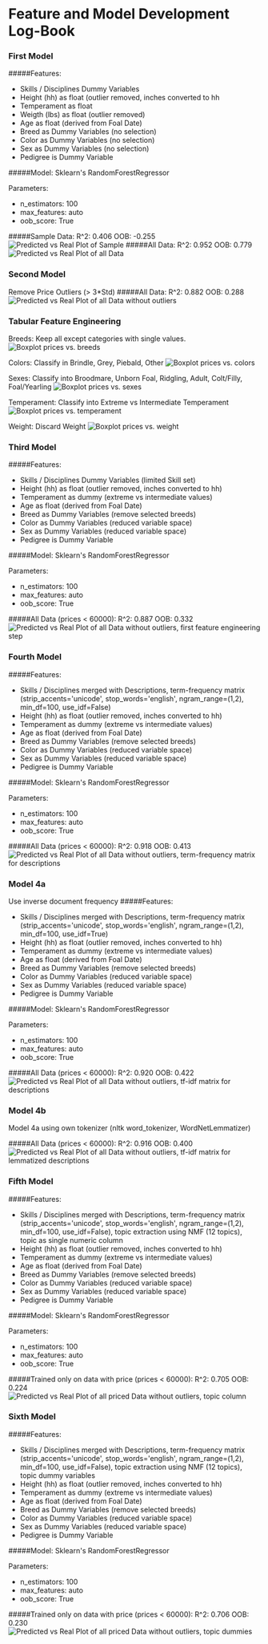 # Feature and Model Development Log-Book
### First Model
#####Features:
- Skills / Disciplines Dummy Variables
- Height (hh) as float (outlier removed, inches converted to hh
- Temperament as float
- Weigth (lbs) as float (outlier removed)
- Age as float (derived from Foal Date)
- Breed as Dummy Variables (no selection)
- Color as Dummy Variables (no selection)
- Sex as Dummy Variables (no selection)
- Pedigree is Dummy Variable

#####Model:
Sklearn's RandomForestRegressor

Parameters:

- n_estimators: 100
- max_features: auto
- oob_score: True

#####Sample Data:
R^2: 0.406
OOB: -0.255
![Predicted vs Real Plot of Sample](figures/figure_1_PvsY_sample.png)
#####All Data:
R^2: 0.952
OOB: 0.779
![Predicted vs Real Plot of all Data](figures/figure_2_PvsY_all.png)

### Second Model
Remove Price Outliers (> 3*Std)
#####All Data:
R^2: 0.882
OOB: 0.288
![Predicted vs Real Plot of all Data without outliers](figures/figure_3_PvsY_all_without_outlier.png)

### Tabular Feature Engineering
Breeds: Keep all except categories with single values.
![Boxplot prices vs. breeds](figures/figure_6_boxplot_price_breed_zoomin.png)

Colors: Classify in Brindle, Grey, Piebald, Other
![Boxplot prices vs. colors](figures/figure_8_boxplot_price_color_zoominmore.png)

Sexes: Classify into Broodmare, Unborn Foal, Ridgling, Adult, Colt/Filly, Foal/Yearling
![Boxplot prices vs. sexes](figures/figure_9_boxplot_price_sex_zoominmore.png)

Temperament: Classify into Extreme vs Intermediate Temperament
![Boxplot prices vs. temperament](figure_9_boxplot_price_temperament_zoomin.png)

Weight: Discard Weight
![Boxplot prices vs. weight](figures/figure_10_boxplot_price_weight_zoomin.png)



### Third Model
#####Features:
- Skills / Disciplines Dummy Variables (limited Skill set)
- Height (hh) as float (outlier removed, inches converted to hh)
- Temperament as dummy (extreme vs intermediate values)
- Age as float (derived from Foal Date)
- Breed as Dummy Variables (remove selected breeds)
- Color as Dummy Variables (reduced variable space)
- Sex as Dummy Variables (reduced variable space)
- Pedigree is Dummy Variable

#####Model:
Sklearn's RandomForestRegressor

Parameters:
- n_estimators: 100
- max_features: auto
- oob_score: True

#####All Data (prices < 60000):
R^2: 0.887
OOB: 0.332
![Predicted vs Real Plot of all Data without outliers, first feature engineering step](figures/figure_14_PvsV_allwo_outlier_engineeredtabularfeatures.png)

### Fourth Model
#####Features:
- Skills / Disciplines merged with Descriptions, term-frequency matrix (strip_accents='unicode', stop_words='english', ngram_range=(1,2), min_df=100, use_idf=False)
- Height (hh) as float (outlier removed, inches converted to hh)
- Temperament as dummy (extreme vs intermediate values)
- Age as float (derived from Foal Date)
- Breed as Dummy Variables (remove selected breeds)
- Color as Dummy Variables (reduced variable space)
- Sex as Dummy Variables (reduced variable space)
- Pedigree is Dummy Variable

#####Model:
Sklearn's RandomForestRegressor

Parameters:
- n_estimators: 100
- max_features: auto
- oob_score: True

#####All Data (prices < 60000):
R^2: 0.918
OOB: 0.413
![Predicted vs Real Plot of all Data without outliers, term-frequency matrix for descriptions](figures/figure_15_PvsY_withdescription.png)

### Model 4a
Use inverse document frequency
#####Features:
- Skills / Disciplines merged with Descriptions, term-frequency matrix (strip_accents='unicode', stop_words='english', ngram_range=(1,2), min_df=100, use_idf=True)
- Height (hh) as float (outlier removed, inches converted to hh)
- Temperament as dummy (extreme vs intermediate values)
- Age as float (derived from Foal Date)
- Breed as Dummy Variables (remove selected breeds)
- Color as Dummy Variables (reduced variable space)
- Sex as Dummy Variables (reduced variable space)
- Pedigree is Dummy Variable

#####Model:
Sklearn's RandomForestRegressor

Parameters:
- n_estimators: 100
- max_features: auto
- oob_score: True

#####All Data (prices < 60000):
R^2: 0.920
OOB: 0.422
![Predicted vs Real Plot of all Data without outliers, tf-idf matrix for descriptions](figures/figure_18_PvsY_with_tf_idf_description.png)

### Model 4b
Model 4a using own tokenizer (nltk word_tokenizer, WordNetLemmatizer)


#####All Data (prices < 60000):
R^2: 0.916
OOB: 0.400
![Predicted vs Real Plot of all Data without outliers, tf-idf matrix for lemmatized descriptions](figures/figure_19_PvsY_lemmatized.png)

### Fifth Model
#####Features:
- Skills / Disciplines merged with Descriptions, term-frequency matrix (strip_accents='unicode', stop_words='english', ngram_range=(1,2), min_df=100, use_idf=False), topic extraction using NMF (12 topics), topic as single numeric column
- Height (hh) as float (outlier removed, inches converted to hh)
- Temperament as dummy (extreme vs intermediate values)
- Age as float (derived from Foal Date)
- Breed as Dummy Variables (remove selected breeds)
- Color as Dummy Variables (reduced variable space)
- Sex as Dummy Variables (reduced variable space)
- Pedigree is Dummy Variable

#####Model:
Sklearn's RandomForestRegressor

Parameters:
- n_estimators: 100
- max_features: auto
- oob_score: True

#####Trained only on data with price (prices < 60000):
R^2: 0.705
OOB: 0.224
![Predicted vs Real Plot of all priced Data without outliers, topic column](figures/figure_16_PvsY_topics_from_description.png)

### Sixth Model
#####Features:
- Skills / Disciplines merged with Descriptions, term-frequency matrix (strip_accents='unicode', stop_words='english', ngram_range=(1,2), min_df=100, use_idf=False), topic extraction using NMF (12 topics), topic dummy variables
- Height (hh) as float (outlier removed, inches converted to hh)
- Temperament as dummy (extreme vs intermediate values)
- Age as float (derived from Foal Date)
- Breed as Dummy Variables (remove selected breeds)
- Color as Dummy Variables (reduced variable space)
- Sex as Dummy Variables (reduced variable space)
- Pedigree is Dummy Variable

#####Model:
Sklearn's RandomForestRegressor

Parameters:
- n_estimators: 100
- max_features: auto
- oob_score: True

#####Trained only on data with price (prices < 60000):
R^2: 0.706
OOB: 0.230
![Predicted vs Real Plot of all priced Data without outliers, topic dummies](figures/figure_17_PvsY_topics_as_dummies.png)
